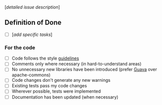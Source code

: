 [_detailed issue description_]

## Definition of Done
- [ ] [_add specific tasks_]
### For the code
- [ ] Code follows the style [guidelines](https://gitlab.semanticlab.net/fhgr/team/-/tree/master/guidelines)
- [ ] Comments only where necessary (in hard-to-understand areas)
- [ ] No unnecessary new libraries have been introduced (prefer [Guava](https://guava.dev/) over apache-commons)
- [ ] Code changes don't generate any new warnings
- [ ] Existing tests pass my code changes
- [ ] Wherever possible, tests were implemented
- [ ] Documentation has been updated (when necessary)
